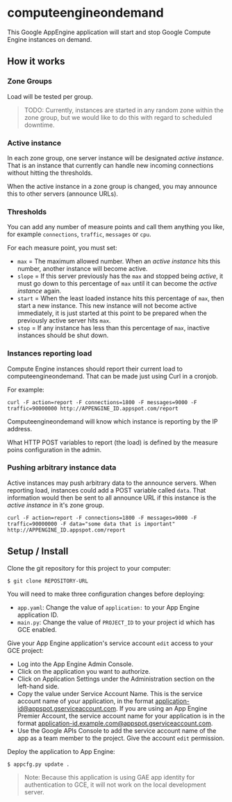 computeengineondemand
=====================

This Google AppEngine application will start and stop Google Compute Engine instances on demand.

How it works
------------

### Zone Groups

Load will be tested per group.

> TODO: Currently, instances are started in any random zone within the zone group, but we would like to do this with regard to scheduled downtime.

### Active instance

In each zone group, one server instance will be designated *active instance*. That is an instance that currently can handle new incoming connections without hitting the thresholds.

When the active instance in a zone group is changed, you may announce this to other servers (announce URLs).

### Thresholds

You can add any number of measure points and call them anything you like, for example `connections`, `traffic`, `messages` or `cpu`.

For each measure point, you must set:

* `max` = The maximum allowed number. When an *active instance* hits this number, another instance will become active.
* `slope` = If this server previously has the `max` and stopped being *active*, it must go down to this percentage of `max` until it can become the *active instance* again.
* `start` = When the least loaded instance hits this percentage of `max`, then start a new instance. This new instance will not become active immediately, it is just started at this point to be prepared when the previously active server hits `max`.
* `stop` = If any instance has less than this percentage of `max`, inactive instances should be shut down.

### Instances reporting load

Compute Engine instances should report their current load to computeengineondemand. That can be made just using Curl in a cronjob.

For example:

	curl -F action=report -F connections=1800 -F messages=9000 -F traffic=90000000 http://APPENGINE_ID.appspot.com/report

Computeengineondemand will know which instance is reporting by the IP address.

What HTTP POST variables to report (the load) is defined by the measure poins configuration in the admin.

### Pushing arbitrary instance data

Active instances may push arbitrary data to the announce servers. When reporting load, instances could add a POST variable called `data`. That information would then be sent to all announce URL if this instance is the *active instance* in it's zone group.

	curl -F action=report -F connections=1800 -F messages=9000 -F traffic=90000000 -F data="some data that is important" http://APPENGINE_ID.appspot.com/report

Setup / Install
---------------

Clone the git repository for this project to your computer:

	$ git clone REPOSITORY-URL

You will need to make three configuration changes before deploying:

* `app.yaml`: Change the value of `application:` to your App Engine application ID.
* `main.py`: Change the value of `PROJECT_ID` to your project id which has GCE enabled.

Give your App Engine application's service account `edit` access to your GCE project:

* Log into the App Engine Admin Console.
* Click on the application you want to authorize.
* Click on Application Settings under the Administration section on the left-hand side.
* Copy the value under Service Account Name. This is the service account name of your application, in the format application-id@appspot.gserviceaccount.com. If you are using an App Engine Premier Account, the service account name for your application is in the format application-id.example.com@appspot.gserviceaccount.com.
* Use the Google APIs Console to add the service account name of the app as a team member to the project. Give the account `edit` permission.

Deploy the application to App Engine:

	$ appcfg.py update .

> Note: Because this application is using GAE app identity for authentication to GCE, it will not work on the local development server.


